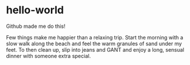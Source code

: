 # hello-world
Github made me do this!

Few things make me happier than a relaxing trip. Start the morning with a slow walk along the beach and feel the warm granules of sand under my feet. To then clean up, slip into jeans and GANT and enjoy a long, sensual dinner with someone extra special.
